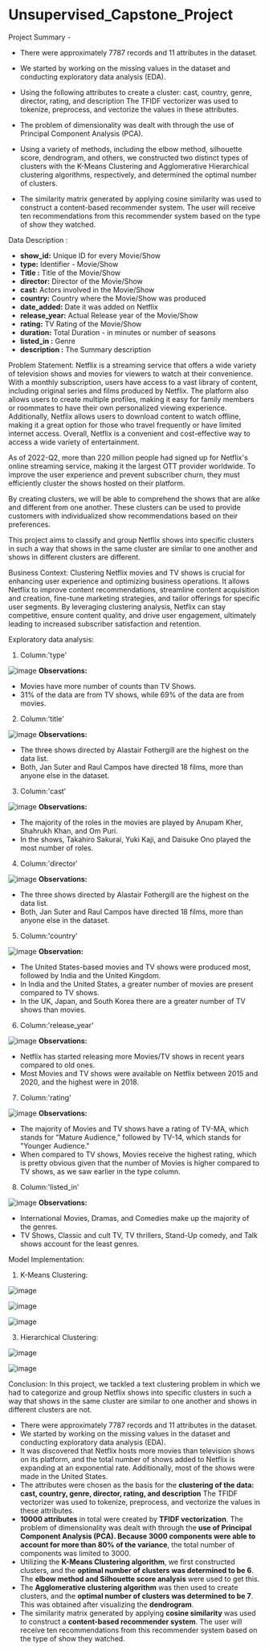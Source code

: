 # Unsupervised_Capstone_Project

Project Summary -
* There were approximately 7787 records and 11 attributes in the dataset.

* We started by working on the missing values in the dataset and conducting exploratory data analysis (EDA).

* Using the following attributes to create a cluster: cast, country, genre, director, rating, and description The TFIDF vectorizer was used to tokenize, preprocess, and vectorize the values in these attributes.

* The problem of dimensionality was dealt with through the use of Principal Component Analysis (PCA).

* Using a variety of methods, including the elbow method, silhouette score, dendrogram, and others, we constructed two distinct types of clusters with the K-Means Clustering and Agglomerative Hierarchical clustering algorithms, respectively, and determined the optimal number of clusters.

* The similarity matrix generated by applying cosine similarity was used to construct a content-based recommender system. The user will receive ten recommendations from this recommender system based on the type of show they watched.


Data Description :
* **show_id:** Unique ID for every Movie/Show
* **type:** Identifier - Movie/Show
* **Title :** Title of the Movie/Show
* **director:** Director of the Movie/Show
* **cast:** Actors involved in the Movie/Show
* **country:** Country where the Movie/Show was produced
* **date_added:** Date it was added on Netflix
* **release_year:** Actual Release year of the Movie/Show
* **rating:** TV Rating of the Movie/Show
* **duration:** Total Duration - in minutes or number of seasons
* **listed_in :** Genre
* **description :** The Summary description

Problem Statement:
Netflix is a streaming service that offers a wide variety of television shows and movies for viewers to watch at their convenience. With a monthly subscription, users have access to a vast library of content, including original series and films produced by Netflix. The platform also allows users to create multiple profiles, making it easy for family members or roommates to have their own personalized viewing experience. Additionally, Netflix allows users to download content to watch offline, making it a great option for those who travel frequently or have limited internet access. Overall, Netflix is a convenient and cost-effective way to access a wide variety of entertainment.

As of 2022-Q2, more than 220 million people had signed up for Netflix's online streaming service, making it the largest OTT provider worldwide. To improve the user experience and prevent subscriber churn, they must efficiently cluster the shows hosted on their platform.

By creating clusters, we will be able to comprehend the shows that are alike and different from one another. These clusters can be used to provide customers with individualized show recommendations based on their preferences.

This project aims to classify and group Netflix shows into specific clusters in such a way that shows in the same cluster are similar to one another and shows in different clusters are different.

Business Context:
Clustering Netflix movies and TV shows is crucial for enhancing user experience and optimizing business operations. It allows Netflix to improve content recommendations, streamline content acquisition and creation, fine-tune marketing strategies, and tailor offerings for specific user segments. By leveraging clustering analysis, Netflix can stay competitive, ensure content quality, and drive user engagement, ultimately leading to increased subscriber satisfaction and retention.


Exploratory data analysis:

1. Column:'type'
   
![image](https://github.com/Nik852001/Unsupervised_Capstone_Project/assets/93510310/9f12da7e-4298-43e9-ac21-02582f52adcc)
**Observations:**

* Movies have more number of counts than TV Shows.
* 31% of the data are from TV shows, while 69% of the data are from movies.

2. Column:'title'
   
![image](https://github.com/Nik852001/Unsupervised_Capstone_Project/assets/93510310/8508ac11-d872-4ef2-8b32-9cdc4e893853)
**Observations:**

* The three shows directed by Alastair Fothergill are the highest on the data list.
* Both, Jan Suter and Raul Campos have directed 18 films, more than anyone else in the dataset.

3. Column:'cast'
   
![image](https://github.com/Nik852001/Unsupervised_Capstone_Project/assets/93510310/fe1e9e67-49d2-4052-9df0-8bb1edc794c4)
**Observations:**

* The majority of the roles in the movies are played by Anupam Kher, Shahrukh Khan, and Om Puri.
* In the shows, Takahiro Sakurai, Yuki Kaji, and Daisuke Ono played the most number of roles.

4. Column:'director'
   
![image](https://github.com/Nik852001/Unsupervised_Capstone_Project/assets/93510310/32dd311b-9a01-4657-82a8-6b365d1d7199)
**Observations:**

* The three shows directed by Alastair Fothergill are the highest on the data list.
* Both, Jan Suter and Raul Campos have directed 18 films, more than anyone else in the dataset.

5. Column:'country'
   
![image](https://github.com/Nik852001/Unsupervised_Capstone_Project/assets/93510310/8e8513e2-9995-4d44-80bc-5bec3ef77065)
**Observation:**
* The United States-based movies and TV shows were produced most, followed by India and the United Kingdom.
* In India and the United States, a greater number of movies are present compared to TV shows.
* In the UK, Japan, and South Korea there are a greater number of TV shows than movies.

6. Column:'release_year'
   
![image](https://github.com/Nik852001/Unsupervised_Capstone_Project/assets/93510310/9a56dbef-9c50-4025-befe-ff3720ca1070)
**Observations:**

* Netflix has started releasing more Movies/TV shows in recent years compared to old ones.
* Most Movies and TV shows were available on Netflix between 2015 and 2020, and the highest were in 2018.

7. Column:'rating'
   
![image](https://github.com/Nik852001/Unsupervised_Capstone_Project/assets/93510310/5ec8d918-a978-412d-b7d0-7a2b46721fde)
**Observations:**

* The majority of Movies and TV shows have a rating of TV-MA, which stands for "Mature Audience," followed by TV-14, which stands for "Younger Audience."
* When compared to TV shows, Movies receive the highest rating, which is pretty obvious given that the number of Movies is higher compared to TV shows, as we saw earlier in the type column.

8. Column:'listed_in'
   
![image](https://github.com/Nik852001/Unsupervised_Capstone_Project/assets/93510310/64a1d1ff-5edf-4e8d-8a08-f733d11c78d6)
**Observations:**

* International Movies, Dramas, and Comedies make up the majority of the genres.
* TV Shows, Classic and cult TV, TV thrillers, Stand-Up comedy, and Talk shows account for the least genres.


Model Implementation:
1. K-Means Clustering:
   
![image](https://github.com/Nik852001/Unsupervised_Capstone_Project/assets/93510310/535d0484-d251-4bbd-887d-28fc392665d0)

![image](https://github.com/Nik852001/Unsupervised_Capstone_Project/assets/93510310/d3b63b8e-6b9c-4b31-9d50-ad5a1a147c31)

![image](https://github.com/Nik852001/Unsupervised_Capstone_Project/assets/93510310/195e5dc6-f54c-4ade-b921-2fa1c091019b)

3. Hierarchical Clustering:
   
![image](https://github.com/Nik852001/Unsupervised_Capstone_Project/assets/93510310/df26c554-5f89-4966-aeb1-7df7ca349f46)

![image](https://github.com/Nik852001/Unsupervised_Capstone_Project/assets/93510310/c7d0e20d-496f-4968-97b7-4a094e3934cc)



Conclusion:
In this project, we tackled a text clustering problem in which we had to categorize and group Netflix shows into specific clusters in such a way that shows in the same cluster are similar to one another and shows in different clusters are not.

* There were approximately 7787 records and 11 attributes in the dataset.
* We started by working on the missing values in the dataset and conducting exploratory data analysis (EDA).
* It was discovered that Netflix hosts more movies than television shows on its platform, and the total number of shows added to Netflix is expanding at an exponential rate. Additionally, most of the shows were made in the United States.
* The attributes were chosen as the basis for the **clustering of the data: cast, country, genre, director, rating, and description** The TFIDF vectorizer was used to tokenize, preprocess, and vectorize the values in these attributes.
* **10000 attributes** in total were created by **TFIDF vectorization**.
The problem of dimensionality was dealt with through the **use of Principal Component Analysis (PCA). Because 3000 components were able to account for more than 80% of the variance**, the total number of components was limited to 3000.
* Utilizing the **K-Means Clustering algorithm**, we first constructed clusters, and the **optimal number of clusters was determined to be 6**. The **elbow method and Silhouette score analysis** were used to get this.
* The **Agglomerative clustering algorithm** was then used to create clusters, and the **optimal number of clusters was determined to be 7**. This was obtained after visualizing the **dendrogram**.
* The similarity matrix generated by applying **cosine similarity** was used to construct a **content-based recommender system**. The user will receive ten recommendations from this recommender system based on the type of show they watched.










